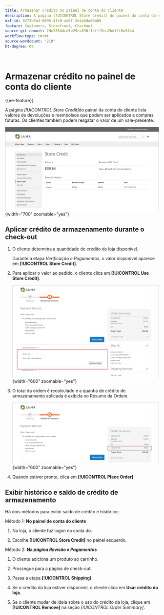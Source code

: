 ```yaml
---
title: Armazenar crédito no painel de conta do cliente
description: A página [!UICONTROL Store Credit] do painel da conta do cliente lista valores de devoluções e reembolsos que podem ser aplicados a compras futuras.
exl-id: 9273b9a3-6095-4fc9-ad6f-3e4a6da60a89
feature: Customers, Storefront, Checkout
source-git-commit: 7de285d4cd1e25ec890f1efff9ea7bdf2f0a9144
workflow-type: tm+mt
source-wordcount: '219'
ht-degree: 0%

---
```


# Armazenar crédito no painel de conta do cliente

{{ee-feature}}

A página _[!UICONTROL Store Credit]_&#x200B;do painel da conta do cliente lista valores de devoluções e reembolsos que podem ser aplicados a compras futuras. Os clientes também podem resgatar o valor de um vale-presente.

![Crédito da Loja do Cliente](assets/account-dashboard-store-credit.png){width="700" zoomable="yes"}

## Aplicar crédito de armazenamento durante o check-out

1. O cliente determina a quantidade de crédito de loja disponível.

   Durante a etapa _Verificação e Pagamentos_, o valor disponível aparece em **[!UICONTROL Store Credit]**.

1. Para aplicar o valor ao pedido, o cliente clica em **[!UICONTROL Use Store Credit]**.

   ![Usar crédito de armazenamento no check-out](assets/storefront-checkout-use-store-credit.png){width="600" zoomable="yes"}

1. O total da ordem é recalculado e a quantia de crédito de armazenamento aplicada é exibida no Resumo da Ordem.

   ![Resumo de pedidos com crédito de armazenamento aplicado](assets/storefront-checkout-use-store-credit-order-summary.png){width="600" zoomable="yes"}

1. Quando estiver pronto, clica em **[!UICONTROL Place Order]**.

## Exibir histórico e saldo de crédito de armazenamento

Há dois métodos para exibir saldo de crédito e histórico:

Método 1: **No painel de conta do cliente**

1. Na loja, o cliente faz logon na conta do.

1. Escolhe **[!UICONTROL Store Credit]** no painel esquerdo.

Método 2: **Na _página Revisão e Pagamentos_**

1. O cliente adiciona um produto ao carrinho.

1. Prossegue para a página de check-out.

1. Passa a etapa **[!UICONTROL Shipping]**.

1. Se o crédito da loja estiver disponível, o cliente clica em **Usar crédito da loja**.

1. Se o cliente mudar de ideia sobre o uso do crédito da loja, clique em **[!UICONTROL Remove]** na seção _[!UICONTROL Order Summary]_.

